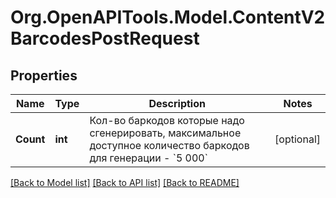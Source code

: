 # Org.OpenAPITools.Model.ContentV2BarcodesPostRequest

## Properties

Name | Type | Description | Notes
------------ | ------------- | ------------- | -------------
**Count** | **int** | Кол-во баркодов которые надо сгенерировать, максимальное доступное количество баркодов для генерации - &#x60;5 000&#x60; | [optional] 

[[Back to Model list]](../README.md#documentation-for-models) [[Back to API list]](../README.md#documentation-for-api-endpoints) [[Back to README]](../README.md)

